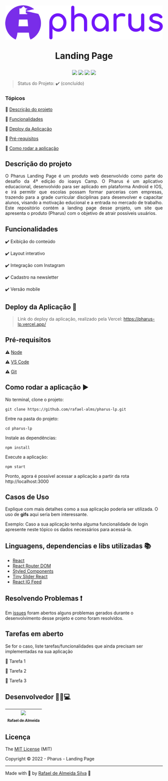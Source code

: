<h1 align="center">
    <img src="https://raw.githubusercontent.com/rafael-alms/pharus-lp/e4c1207d4d45a7f9b0aa0a75bddfc0c436b90628/src/assets/icons/logo-large-purple.svg"/>
    <p>Landing Page</p>
</h1> 

<p align="center">
  <img src="https://img.shields.io/static/v1?label=react&message=biblioteca&color=blue&style=for-the-badge&logo=REACT"/>
  <img src="https://img.shields.io/static/v1?label=Vercel&message=deploy&color=blue&style=for-the-badge"/>
  <img src="http://img.shields.io/static/v1?label=License&message=MIT&color=green&style=for-the-badge"/>
  <img src="http://img.shields.io/static/v1?label=STATUS&message=CONCLUIDO&color=GREEN&style=for-the-badge"/>
</p>

> Status do Projeto: :heavy_check_mark: (concluído)

### Tópicos 

:small_blue_diamond: [Descrição do projeto](#descrição-do-projeto)

:small_blue_diamond: [Funcionalidades](#funcionalidades)

:small_blue_diamond: [Deploy da Aplicação](#deploy-da-aplicação-dash)

:small_blue_diamond: [Pré-requisitos](#pré-requisitos)

:small_blue_diamond: [Como rodar a aplicação](#como-rodar-a-aplicação-arrow_forward)

## Descrição do projeto 

<p align="justify">
  O Pharus Landing Page é um produto web desenvolvido como parte do desafio da 4ª edição do ioasys Camp. O Pharus é um aplicativo educacional, desenvolvido para ser aplicado em plataforma Android e IOS, e irá permitir que escolas possam formar parcerias com empresas, trazendo para a grade curricular disciplinas para desenvolver e capacitar alunos, visando a motivação educional e a entrada no mercado de trabalho. Este repositório contém a landing page desse projeto, um site que apresenta o produto (Pharus) com o objetivo de atrair possíveis usuários.
</p>

## Funcionalidades

:heavy_check_mark: Exibição do conteúdo

:heavy_check_mark: Layout interativo

:heavy_check_mark: Integração com Instagram

:heavy_check_mark: Cadastro na newsletter

:heavy_check_mark: Versão mobile

## Deploy da Aplicação :dash:

> Link do deploy da aplicação, realizado pela Vercel: https://pharus-lp.vercel.app/

## Pré-requisitos

:warning: [Node](https://nodejs.org/en/download/)

:warning: [VS Code](https://code.visualstudio.com/download)

:warning: [Git](https://git-scm.com/download/win)

## Como rodar a aplicação :arrow_forward:

No terminal, clone o projeto: 

```
git clone https://github.com/rafael-alms/pharus-lp.git
```

Entre na pasta do projeto: 

```
cd pharus-lp
```

Instale as dependências: 

```
npm install
```

Execute a aplicação: 

```
npm start
```

Pronto, agora é possível acessar a aplicação a partir da rota http://localhost:3000

## Casos de Uso

Explique com mais detalhes como a sua aplicação poderia ser utilizada. O uso de **gifs** aqui seria bem interessante. 

Exemplo: Caso a sua aplicação tenha alguma funcionalidade de login apresente neste tópico os dados necessários para acessá-la.

## Linguagens, dependencias e libs utilizadas :books:

- [React](https://pt-br.reactjs.org/docs/create-a-new-react-app.html)
- [React Router DOM](https://www.npmjs.com/package/react-router-dom)
- [Styled Components](https://styled-components.com/)
- [Tiny Slider React](https://www.npmjs.com/package/tiny-slider-react)
- [React IG Feed](https://www.npmjs.com/package/react-ig-feed)

## Resolvendo Problemas :exclamation:

Em [issues]() foram abertos alguns problemas gerados durante o desenvolvimento desse projeto e como foram resolvidos. 

## Tarefas em aberto

Se for o caso, liste tarefas/funcionalidades que ainda precisam ser implementadas na sua aplicação

:memo: Tarefa 1 

:memo: Tarefa 2 

:memo: Tarefa 3 

## Desenvolvedor 🐱‍👤:computer:

| [<img src="https://avatars.githubusercontent.com/u/74439576?v=4" width=115><br><sub>Rafael de Almeida</sub>](https://github.com/rafael-alms) |
| :---: |

## Licença 

The [MIT License]() (MIT)

Copyright :copyright: 2022 - Pharus - Landing Page

---

Made with 💜 by [Rafael de Almeida Silva](http://linkedin.com/in/rafael-de-almeida-96492073) 👋